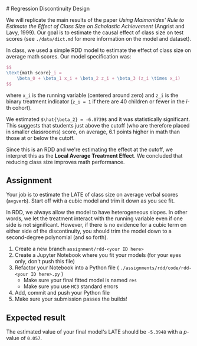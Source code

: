 # Regression Discontinuity Design

We will replicate the main results of the paper _Using Maimonides' Rule to Estimate the
Effect of Class Size on Scholastic Achievement_ (Angrist and Lavy, 1999). Our goal is to
estimate the causal effect of class size on test scores (see `./data/dict.md` for more
information on the model and dataset).

In class, we used a simple RDD model to estimate the effect of class size on average
math scores. Our model specification was:
```latex
$$
\text{math score}_i =
    \beta_0 + \beta_1 x_i + \beta_2 z_i + \beta_3 (z_i \times x_i)
$$
```
where `x_i` is the running variable (centered around zero) and `z_i` is the binary
treatment indicator (`z_i = 1` if there are 40 children or fewer in the _i_-th cohort).

We estimated `$\hat{\beta_2} = -6.0739$` and it was statistically significant. This
suggests that students just above the cutoff (who are therefore placed in smaller
classrooms) score, on average, 6.1 points higher in math than those at or below the
cutoff.

Since this is an RDD and we're estimating the effect at the cutoff, we interpret this as
the **Local Average Treatment Effect**. We concluded that reducing class size improves
math performance.

## Assignment

Your job is to estimate the LATE of class size on average verbal scores (`avgverb`).
Start off with a cubic model and trim it down as you see fit.

In RDD, we always allow the model to have heterogeneous slopes. In other words, we let
the treatment interact with the running variable even if one side is not significant.
However, if there is no evidence for a cubic term on either side of the discontinuity,
you should trim the model down to a second-degree polynomial (and so forth).

1. Create a new branch `assignment/rdd-<your ID here>`
2. Create a Jupyter Notebook where you fit your models (for your eyes only, don't push
this file)
3. Refactor your Notebook into a Python file (
    `./assignments/rdd/code/rdd-<your ID here>.py`
)
    - Make sure your final fitted model is named `res`
    - Make sure you use `HC3` standard errors
4. Add, commit and push your Python file
5. Make sure your submission passes the builds!

## Expected result

The estimated value of your final model's LATE should be `-5.3948` with a _p_-value of
`0.057`.
